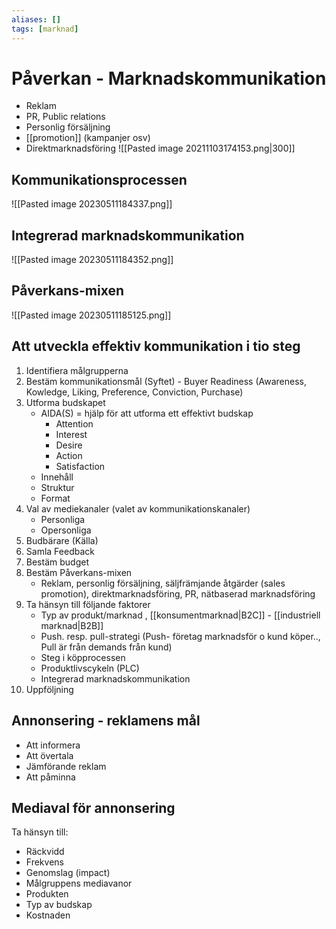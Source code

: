 ```yaml
---
aliases: []
tags: [marknad]
---
```

# Påverkan - Marknadskommunikation
- Reklam
- PR, Public relations
- Personlig försäljning
- [[promotion]] (kampanjer osv)
- Direktmarknadsföring
![[Pasted image 20211103174153.png|300]]

## Kommunikationsprocessen
![[Pasted image 20230511184337.png]]


## Integrerad marknadskommunikation
![[Pasted image 20230511184352.png]]

## Påverkans-mixen
![[Pasted image 20230511185125.png]]

## Att utveckla effektiv kommunikation i tio steg
1. Identifiera målgrupperna 
2. Bestäm kommunikationsmål (Syftet) - Buyer Readiness (Awareness, Kowledge, Liking, Preference, Conviction, Purchase)
3. Utforma budskapet 
	- AIDA(S) = hjälp för att utforma ett effektivt budskap
		- Attention 
		- Interest
		- Desire
		- Action
		- Satisfaction
	- Innehåll
	- Struktur
	- Format
4. Val av mediekanaler (valet av kommunikationskanaler)
	- Personliga
	- Opersonliga
5. Budbärare (Källa) 
6. Samla Feedback 
7. Bestäm budget 
8. Bestäm Påverkans-mixen 
	- Reklam, personlig försäljning, säljfrämjande åtgärder (sales promotion), direktmarknadsföring, PR, nätbaserad marknadsföring
9. Ta hänsyn till följande faktorer 
	- Typ av produkt/marknad , [[konsumentmarknad|B2C]] - [[industriell marknad|B2B]]
	- Push. resp. pull-strategi (Push- företag marknadsför o kund köper.., Pull är från demands från kund)
	- Steg i köpprocessen
	- Produktlivscykeln (PLC)
	- Integrerad marknadskommunikation
10. Uppföljning

## Annonsering - reklamens mål
 - Att informera
 - Att övertala
 - Jämförande reklam
 - Att påminna

## Mediaval för annonsering
Ta hänsyn till:
- Räckvidd
- Frekvens
- Genomslag (impact)
- Målgruppens mediavanor
- Produkten
- Typ av budskap
- Kostnaden

